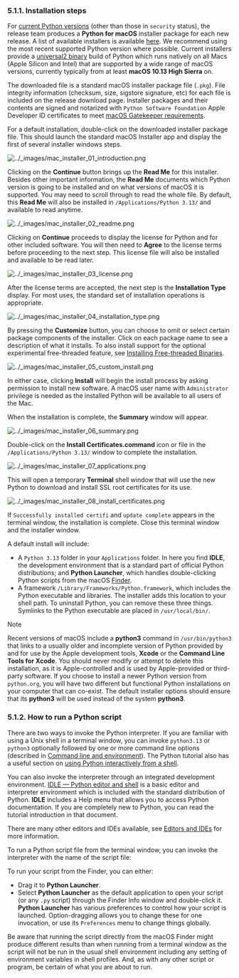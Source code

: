 ### 5.1.1. Installation steps

For [current Python versions](https://www.python.org/downloads/)
(other than those in `security` status), the release team produces a
**Python for macOS** installer package for each new release.
A list of available installers
is available [here](https://www.python.org/downloads/macos/).
We recommend using the most recent supported Python version where possible.
Current installers provide a
[universal2 binary](https://en.wikipedia.org/wiki/Universal_binary) build
of Python which runs natively on all Macs (Apple Silicon and Intel) that are
supported by a wide range of macOS versions,
currently typically from at least **macOS 10.13 High Sierra** on.

The downloaded file is a standard macOS installer package file (`.pkg`).
File integrity information (checksum, size, sigstore signature, etc) for each file is included
on the release download page. Installer packages and their contents are signed and notarized
with `Python Software Foundation` Apple Developer ID certificates
to meet [macOS Gatekeeper requirements](https://support.apple.com/en-us/102445).

For a default installation, double-click on the downloaded installer package file.
This should launch the standard macOS Installer app and display the first of several
installer windows steps.

![../_images/mac_installer_01_introduction.png](../_images/mac_installer_01_introduction.png)

Clicking on the **Continue** button brings up the **Read Me** for this installer.
Besides other important information, the **Read Me** documents which Python version is
going to be installed and on what versions of macOS it is supported. You may need
to scroll through to read the whole file. By default, this **Read Me** will also be
installed in `/Applications/Python 3.13/` and available to read anytime.

![../_images/mac_installer_02_readme.png](../_images/mac_installer_02_readme.png)

Clicking on **Continue** proceeds to display the license for Python and for
other included software. You will then need to **Agree** to the license terms
before proceeding to the next step. This license file will also be installed
and available to be read later.

![../_images/mac_installer_03_license.png](../_images/mac_installer_03_license.png)

After the license terms are accepted, the next step is the **Installation Type**
display. For most uses, the standard set of installation operations is appropriate.

![../_images/mac_installer_04_installation_type.png](../_images/mac_installer_04_installation_type.png)

By pressing the **Customize** button, you can choose to omit or select certain package
components of the installer. Click on each package name to see a description of
what it installs.
To also install support for the optional experimental free-threaded feature,
see [Installing Free-threaded Binaries](#install-freethreaded-macos).

![../_images/mac_installer_05_custom_install.png](../_images/mac_installer_05_custom_install.png)

In either case, clicking **Install** will begin the install process by asking
permission to install new software. A macOS user name with `Administrator` privilege
is needed as the installed Python will be available to all users of the Mac.

When the installation is complete, the **Summary** window will appear.

![../_images/mac_installer_06_summary.png](../_images/mac_installer_06_summary.png)

Double-click on the **Install Certificates.command**
icon or file in the `/Applications/Python 3.13/` window to complete the
installation.

![../_images/mac_installer_07_applications.png](../_images/mac_installer_07_applications.png)

This will open a temporary **Terminal** shell window that
will use the new Python to download and install SSL root certificates
for its use.

![../_images/mac_installer_08_install_certificates.png](../_images/mac_installer_08_install_certificates.png)

If `Successfully installed certifi` and `update complete` appears
in the terminal window, the installation is complete.
Close this terminal window and the installer window.

A default install will include:

* A `Python 3.13` folder in your `Applications` folder. In here
  you find **IDLE**, the development environment that is a standard part of official
  Python distributions; and **Python Launcher**, which handles double-clicking Python
  scripts from the macOS [Finder](https://support.apple.com/en-us/HT201732).
* A framework `/Library/Frameworks/Python.framework`, which includes the
  Python executable and libraries. The installer adds this location to your shell
  path. To uninstall Python, you can remove these three things.
  Symlinks to the Python executable are placed in `/usr/local/bin/`.

Note

Recent versions of macOS include a **python3** command in `/usr/bin/python3`
that links to a usually older and incomplete version of Python provided by and for use by
the Apple development tools, **Xcode** or the **Command Line Tools for Xcode**.
You should never modify or attempt to delete this installation, as it is
Apple-controlled and is used by Apple-provided or third-party software. If
you choose to install a newer Python version from `python.org`, you will have
two different but functional Python installations on your computer that
can co-exist. The default installer options should ensure that its **python3**
will be used instead of the system **python3**.

### 5.1.2. How to run a Python script

There are two ways to invoke the Python interpreter.
If you are familiar with using a Unix shell in a terminal
window, you can invoke `python3.13` or `python3` optionally
followed by one or more command line options (described in [Command line and environment](cmdline.html#using-on-general)).
The Python tutorial also has a useful section on
[using Python interactively from a shell](../tutorial/appendix.html#tut-interac).

You can also invoke the interpreter through an integrated
development environment.
[IDLE — Python editor and shell](../library/idle.html#idle) is a basic editor and interpreter environment
which is included with the standard distribution of Python.
**IDLE** includes a Help menu that allows you to access Python documentation. If you
are completely new to Python, you can read the tutorial introduction
in that document.

There are many other editors and IDEs available, see [Editors and IDEs](editors.html#editors)
for more information.

To run a Python script file from the terminal window, you can
invoke the interpreter with the name of the script file:



To run your script from the Finder, you can either:

* Drag it to **Python Launcher**.
* Select **Python Launcher** as the default application to open your
  script (or any `.py` script) through the Finder Info window and double-click it.
  **Python Launcher** has various preferences to control how your script is
  launched. Option-dragging allows you to change these for one invocation, or use
  its `Preferences` menu to change things globally.

Be aware that running the script directly from the macOS Finder might
produce different results than when running from a terminal window as
the script will not be run in the usual shell environment including
any setting of environment variables in shell profiles.
And, as with any other script or program,
be certain of what you are about to run.